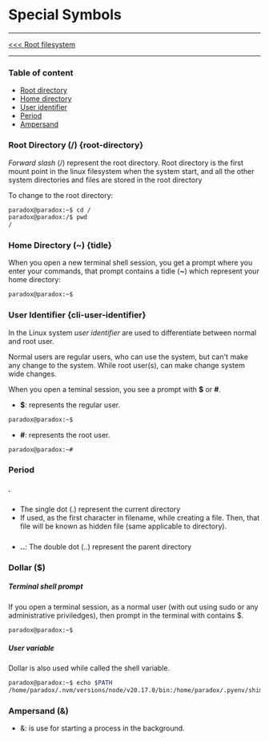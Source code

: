 # Special Symbols

---------

[<<< Root filesystem](root-filesystem.md)

---------


### Table of content

- [Root directory](#root-directory--root-directory)
- [Home directory](#home-directory--tidle)
- [User identifier](#user-identifier-cli-user-identifier)
- [Period](#period)
- [Ampersand](#ampersand-)

### Root Directory (/) {root-directory}

*Forward slash* (/) represent the root directory. Root directory is the first mount point in the linux filesystem when the system start, and all the other system directories and files are stored in the root directory

To change to the root directory:

```bash
paradox@paradox:~$ cd /
paradox@paradox:/$ pwd
/
```

### Home Directory (~) {tidle}

When you open a new terminal shell session, you get a prompt where you enter your commands, that prompt contains a tidle (**~**) which represent your home directory:

```sh
paradox@paradox:~$ 
```


### User Identifier {cli-user-identifier}

In the Linux system *user identifier* are used to differentiate between normal and root user. 

Normal users are regular users, who can use the system, but can't make any change to the system. While root user(s), can make change system wide changes.


When you open a teminal session, you see a prompt with **$** or **#**.

- **$**: represents the regular user.

```bash
paradox@paradox:~$ 
```

- **#**: represents the root user.


```bash
paradox@paradox:~# 
```

### Period


#####  **.**
- The single dot (.) represent the current directory
- If used, as the first character in filename, while creating a file. Then, that file will be known as hidden file (same applicable to directory).

#####

-  **..**: The double dot (..) represent the parent directory

### Dollar ($)

##### Terminal shell prompt

If you open a terminal session, as a normal user (with out using sudo or any administrative priviledges), then prompt in the terminal with contains $.

```bash
paradox@paradox:~$ 
```

##### User variable

Dollar is also used while called the shell variable.

```bash
paradox@paradox:~$ echo $PATH
/home/paradox/.nvm/versions/node/v20.17.0/bin:/home/paradox/.pyenv/shims:/home/paradox/.pyenv/bin:/home/paradox/.local/bin:/usr/local/sbin:/usr/local/bin:/usr/sbin:/usr/bin:/sbin:/bin:/usr/games:/usr/local/games:/snap/bin:/snap/bin

```


### Ampersand (&)

- &: is use for starting a process in the background.